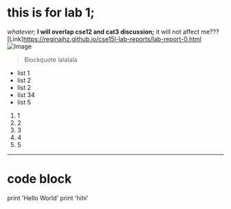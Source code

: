 # this is for lab 1;
*whatever;*
**I will overlap cse12 and cat3 discussion;**
it will not affect me???
[Link]https://reginajhz.github.io/cse15l-lab-reports/lab-report-0.html
![Image](https://www.google.com/search?rlz=1C1GCEA_enUS1052US1052&q=an+image&tbm=isch&sa=X&ved=2ahUKEwi10rr115X-AhUJJUQIHWtfBYsQ0pQJegQIERAB&biw=1462&bih=688&dpr=1#imgrc=zeXHAKbOoToMEM)
> Blockquote 
> lalalala

* list 1
* list 2
* list 2
* list 34
* list 5

1. 1
2. 2
3. 3
4. 4
5. 5

---


# code block
print 'Hello World'
print 'hihi'


